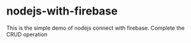 # nodejs-with-firebase

This is the simple demo of nodejs connect with firebase. Complete the CRUD operation
